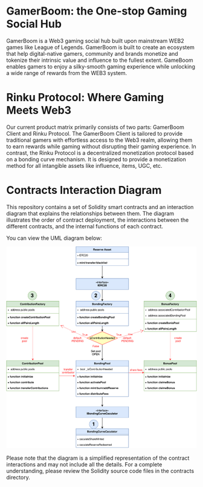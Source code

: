 # GamerBoom: the One-stop Gaming Social Hub
GamerBoom is a Web3 gaming social hub built upon mainstream WEB2 games like League of Legends. GamerBoom is built to create an ecosystem that help digital-native gamers, community and brands monetize and tokenize their intrinsic value and influence to the fullest extent. GameBoom enables gamers to enjoy a silky-smooth gaming experience while unlocking a wide range of rewards from the WEB3 system.

# Rinku Protocol: Where Gaming Meets Web3
Our current product matrix primarily consists of two parts: GamerBoom Client and Rinku Protocol. The GamerBoom Client is tailored to provide traditional gamers with effortless access to the Web3 realm, allowing them to earn rewards while gaming without disrupting their gaming experience. In contrast, the Rinku Protocol is a decentralized monetization protocol based on a bonding curve mechanism. It is designed to provide a monetization method for all intangible assets like influence, items, UGC, etc.

# Contracts Interaction Diagram
This repository contains a set of Solidity smart contracts and an interaction diagram that explains the relationships between them. The diagram illustrates the order of contract deployment, the interactions between the different contracts, and the internal functions of each contract.

You can view the UML diagram below:

![Contract Interaction Diagram](./ContractsInteractionFlow.drawio.svg)

Please note that the diagram is a simplified representation of the contract interactions and may not include all the details. For a complete understanding, please review the Solidity source code files in the contracts directory.

